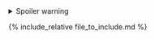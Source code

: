 <details>
   <summary>Spoiler warning</summary>

   Spoiler text. Note that it's important to have a space after the summary tag. You should be able to write any markdown you want inside the `<details>` tag... just make sure you close `<details>` afterward.

</details>

{% include_relative file_to_include.md %}
